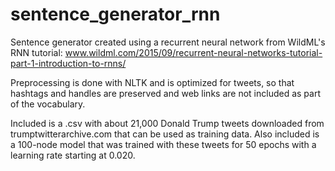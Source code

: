 # sentence_generator_rnn

Sentence generator created using a recurrent neural network from WildML's RNN tutorial: 
www.wildml.com/2015/09/recurrent-neural-networks-tutorial-part-1-introduction-to-rnns/

Preprocessing is done with NLTK and is optimized for tweets, so that hashtags and handles are preserved and web links are not included as part of the vocabulary. 

Included is a .csv with about 21,000 Donald Trump tweets downloaded from trumptwitterarchive.com that can be used as training data. Also included is a 100-node model that was trained with these tweets for 50 epochs with a learning rate starting at 0.020. 

